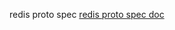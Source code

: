 redis proto spec
[redis proto spec doc](https://redis.io/docs/latest/develop/reference/protocol-spec/)

